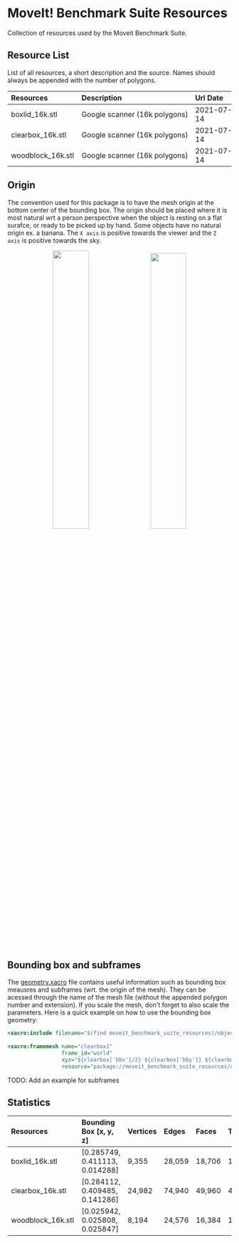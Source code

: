 # MoveIt! Benchmark Suite Resources

Collection of resources used by the Moveit Benchmark Suite.

## Resource List

List of all resources, a short description and the source. Names should always be appended with the number of polygons.

| Resources              | Description                    | Url Date     | Source                                                                                                                                                                                                   |
|:-----------------------|:-------------------------------|:-------------|:--------------------------------------------------------------------------------------------------------------|
| boxlid_16k.stl         | Google scanner (16k polygons)  | 2021-07-14   | http://www.ycbbenchmarks.com/wp-content/uploads/2020/04/BBT_supplementary.zip                                                        |
| clearbox_16k.stl       | Google scanner (16k polygons)  | 2021-07-14   | http://www.ycbbenchmarks.com/wp-content/uploads/2020/04/BBT_supplementary.zip                                                        |
| woodblock_16k.stl      | Google scanner (16k polygons)  | 2021-07-14   | http://ycb-benchmarks.s3-website-us-east-1.amazonaws.com/data/google/070-b_colored_wood_blocks_google_16k.tgz                        |

## Origin
The convention used for this package is to have the mesh origin at the bottom center of the bounding box. The origin should be placed where it is most natural wrt a person perspective when the object is resting on a flat surafce, or ready to be picked up by hand. Some objects have no natural origin ex. a banana. The `X axis` is positive towards the viewer and the `Z axis` is positive towards the sky.

<p align="center">
  <img src="https://user-images.githubusercontent.com/32679594/126876488-1158d015-7624-4c23-8833-762007c8748b.png" width="40%"/>
  <img width="2%"/>
  <img src="https://user-images.githubusercontent.com/32679594/126876070-a622e93b-7aa1-4545-ab59-7083d322e4c7.png" width="39.8%"/>
</p>

## Bounding box and subframes
The [geometry.xacro](objects/geometry.xacro) file contains useful information such as bounding box meausres and subframes (wrt. the origin of the mesh). They can be acessed through the name of the mesh file (without the appended polygon number and extension). If you scale the mesh, don't forget to also scale the parameters. Here is a quick example on how to use the bounding box geometry:
```xml
<xacro:include filename="$(find moveit_benchmark_suite_resources)/objects/geometry.xacro" />
  
<xacro:framemesh name="clearbox1"
                 frame_id="world"
                 xyz="${clearbox['bbx']/2} ${clearbox['bby']} ${clearbox['bbz']}" rpy="0 0 0"
                 resource="package://moveit_benchmark_suite_resources/objects/clearbox_16k.stl"/>

```
TODO: Add an example for subframes
## Statistics
| Resources              | Bounding Box [x, y, z]             | Vertices       | Edges              | Faces    | Triangles | Size                          |
|:-----------------------|:-----------------------------------|:---------------|:-------------------|:---------|:----------|:------------------------------|
| boxlid_16k.stl         | [0.285749, 0.411113, 0.014288]     | 9,355          | 28,059             | 18,706   | 18,706    | 935,4 KB                      |
| clearbox_16k.stl       | [0.284112, 0.409485, 0.141286]     | 24,982         | 74,940             | 49,960   | 49,960    | 2,5 MB                        |
| woodblock_16k.stl      | [0.025942, 0.025808, 0.025847]     | 8,194          | 24,576             | 16,384   | 16,384    | 819,3 kB                      |
